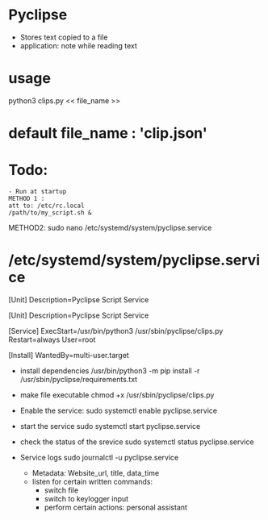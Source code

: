 # Pyclipse
  - Stores text copied to a file
  - application: note while reading text

# usage
python3 clips.py << file_name >>

# default file_name : 'clip.json'

# Todo:
    - Run at startup
    METHOD 1 :
    att to: /etc/rc.local
    /path/to/my_script.sh &

METHOD2:
sudo nano /etc/systemd/system/pyclipse.service

# /etc/systemd/system/pyclipse.service
[Unit]
Description=Pyclipse Script Service

[Unit]
Description=Pyclipse Script Service

[Service]
ExecStart=/usr/bin/python3 /usr/sbin/pyclipse/clips.py
Restart=always
User=root

[Install]
WantedBy=multi-user.target

* install dependencies
/usr/bin/python3 -m pip install -r /usr/sbin/pyclipse/requirements.txt

* make file executable
chmod +x /usr/sbin/pyclipse/clips.py

* Enable the service: 
sudo systemctl enable pyclipse.service

* start the service
sudo systemctl start pyclipse.service

* check the status of the srevice
sudo systemctl status pyclipse.service



* Service logs
sudo journalctl -u pyclipse.service
    - Metadata: Website_url, title, data_time
    - listen for certain written commands: 
        - switch file
        - switch to keylogger input
        - perform certain actions: personal assistant


